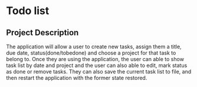 # Todo list

## Project Description

The application will allow a user to create new tasks, assign them a title, due date, status(done/tobedone) and 
choose a project for that task to belong to. Once they are using the application, the user can able to show task list by date and project and the user can also able to edit, mark status as done or remove tasks. They can also save the current task list to file, and then restart the application with the former state restored.
